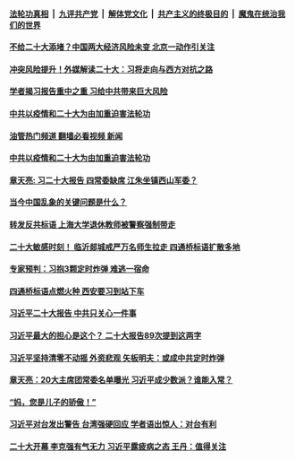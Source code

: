 ####  [法轮功真相](../../../../basic/blob/master/README.md?t=10181031) &nbsp;|&nbsp; [九评共产党](../../../../9ping.md/blob/master/README.md?t=10181031) &nbsp;|&nbsp; [解体党文化](../../../../jtdwh.md/blob/master/README.md?t=10181031)  &nbsp;|&nbsp; [共产主义的终极目的](../../../../gczydzjmd.md/blob/master/README.md?t=10181031) &nbsp;|&nbsp; [魔鬼在统治我们的世界](../../../../mgztzwmdsj.md/blob/master/README.md?t=10181031) 

#### [不给二十大添堵？中国两大经济风险未变 北京一动作引关注](../pages/soh5/663039.md?t=10181031) 
#### [冲突风险提升！外媒解读二十大：习将走向与西方对抗之路](../pages/soh5/663015.md?t=10181031) 
#### [学者揭习报告重中之重 习给中共带来巨大风险](../pages/soh5/662943.md?t=10181031) 
#### [中共以疫情和二十大为由加重迫害法轮功](../pages/soh5/663003.md?t=10181031) 
#### [油管热门频道 翻墙必看视频 新闻](http://209.250.226.216:81/youtube.html?10181031)
#### [中共以疫情和二十大为由加重迫害法轮功](../pages/soh5/663003.md?t=10181031) 
#### [章天亮: 习二十大报告 四常委缺席 江朱坐镇西山军委？](../pages/soh5/663000.md?t=10181031) 
#### [当今中国乱象的关键问题是什么？](../pages/soh5/662985.md?t=10181031) 
#### [转发反共标语 上海大学退休教师被警察强制带走](../pages/soh5/662952.md?t=10181031) 
#### [二十大敏感时刻！ 临沂郯城戒严万名师生拉走 四通桥标语扩散多地](../pages/soh5/662919.md?t=10181031) 
#### [专家预判：习抱3颗定时炸弹 难逃一宿命](../pages/soh5/662922.md?t=10181031) 
#### [四通桥标语点燃火种 西安要习到站下车](../pages/soh5/662859.md?t=10181031) 
#### [习近平二十大报告 中共只关心一件事](../pages/soh5/662856.md?t=10181031) 
#### [习近平最大的担心是这个？  二十大报告89次提到这两字  ](../pages/soh5/662829.md?t=10181031) 
#### [习近平坚持清零不动摇 外资悲观 矢板明夫：或成中共定时炸弹](../pages/soh5/662808.md?t=10181031) 
#### [章天亮：20大主席团常委名单曝光 习近平成少数派？谁能入常？](../pages/soh5/662805.md?t=10181031) 
#### [“妈，您是儿子的骄傲！”](../pages/soh5/662778.md?t=10181031) 
#### [习近平对台发出警告  台湾强硬回应  学者语出惊人：对台有利](../pages/soh5/662784.md?t=10181031) 
#### [二十大开幕 李克强有气无力 习近平露疲病之态 王丹：值得关注](../pages/soh5/662766.md?t=10181031) 
<img src='http://gfw-breaker.win/goodnews/indexes/soh5.md' width='0px' height='0px'/>
